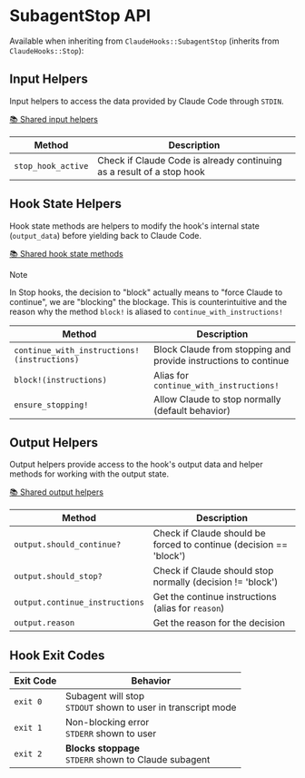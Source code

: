 # SubagentStop API

Available when inheriting from `ClaudeHooks::SubagentStop` (inherits from `ClaudeHooks::Stop`):

## Input Helpers
Input helpers to access the data provided by Claude Code through `STDIN`.

[📚 Shared input helpers](COMMON.md#input-helpers)

| Method | Description |
|--------|-------------|
| `stop_hook_active` | Check if Claude Code is already continuing as a result of a stop hook |

## Hook State Helpers
Hook state methods are helpers to modify the hook's internal state (`output_data`) before yielding back to Claude Code.

[📚 Shared hook state methods](COMMON.md#hook-state-methods)

> [!NOTE] 
> In Stop hooks, the decision to "block" actually means to "force Claude to continue", we are "blocking" the blockage. 
> This is counterintuitive and the reason why the method `block!` is aliased to `continue_with_instructions!`

| Method | Description |
|--------|-------------|
| `continue_with_instructions!(instructions)` | Block Claude from stopping and provide instructions to continue |
| `block!(instructions)` | Alias for `continue_with_instructions!` |
| `ensure_stopping!` | Allow Claude to stop normally (default behavior) |

## Output Helpers
Output helpers provide access to the hook's output data and helper methods for working with the output state.

[📚 Shared output helpers](COMMON.md#output-helpers)

| Method | Description |
|--------|-------------|
| `output.should_continue?` | Check if Claude should be forced to continue (decision == 'block') |
| `output.should_stop?` | Check if Claude should stop normally (decision != 'block') |
| `output.continue_instructions` | Get the continue instructions (alias for `reason`) |
| `output.reason` | Get the reason for the decision |

## Hook Exit Codes

| Exit Code | Behavior |
|-----------|----------|
| `exit 0` | Subagent will stop<br/>`STDOUT` shown to user in transcript mode |
| `exit 1` | Non-blocking error<br/>`STDERR` shown to user |
| `exit 2` | **Blocks stoppage**<br/>`STDERR` shown to Claude subagent |